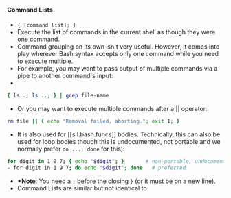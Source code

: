 

#### Command Lists

- `{ [command list]; }`
- Execute the list of commands in the current shell as though they were one command.
- Command grouping on its own isn't very useful. However, it comes into play wherever Bash syntax accepts only one command while you need to execute multiple.
- For example, you may want to pass output of multiple commands via a pipe to another command's input:
-

```bash
{ ls .; ls ..; } | grep file-name
```

- Or you may want to execute multiple commands after a || operator:

```bash
rm file || { echo "Removal failed, aborting."; exit 1; }
```

- It is also used for [[s.l.bash.funcs]] bodies. Technically, this can also be used for loop bodies though this is undocumented, not portable and we normally prefer `do ...; done` for this):

```bash
for digit in 1 9 7; { echo "$digit"; }       # non-portable, undocumented, unsupported
- for digit in 1 9 7; do echo "$digit"; done   # preferred
```

- **\*Note**: You need a `;` before the closing `}` (or it must be on a new line).
- Command Lists are similar but not identical to
